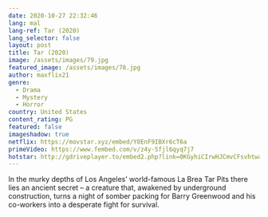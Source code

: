 ```yaml
---
date: 2020-10-27 22:32:46
lang: mal
lang-ref: Tar (2020)
lang_selector: false
layout: post
title: Tar (2020)
image: /assets/images/79.jpg
featured_image: /assets/images/78.jpg
author: maxflix21
genre:
  - Drama
  - Mystery
  - Horror
country: United States
content_rating: PG
featured: false
imageshadow: true
netflix: https://movstar.xyz/embed/Y0EnF9IBXr6cT6a
primeVideo: https://www.fembed.com/v/z4y-5fjl6qyq7j7
hotstar: http://gdriveplayer.to/embed2.php?link=0KGyhiCIrwHJCmvCFsvhtwav2Z4BteAByBmnhweT%252BgoawhSLslmTyk12m8jm49lF1ddDOe2lNP9gpI7rqhPZjVPFuJuc%252B3ONSChacyK8PKyRKOg3dGiFg4PNZT0OCeah%252FVwRIvj89mMF4zlzdQv0A4%252B8IDcUx4JKK0prh9V3SxquknnE0uYfveuH%252B9UOmydtw%253D
---
```

In the murky depths of Los Angeles’ world-famous La Brea Tar Pits there lies an ancient secret – a creature that, awakened by underground construction, turns a night of somber packing for Barry Greenwood and his co-workers into a desperate fight for survival.